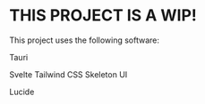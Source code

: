 # THIS PROJECT IS A WIP!

This project uses the following software:

Tauri
 
Svelte
Tailwind CSS
Skeleton UI

Lucide
